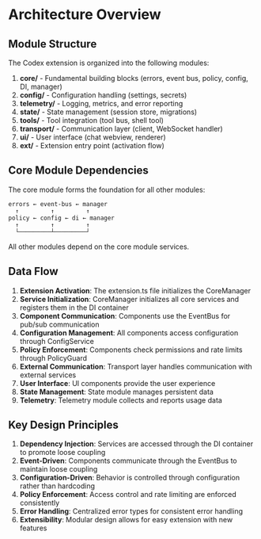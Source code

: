 # Architecture Overview

## Module Structure

The Codex extension is organized into the following modules:

1. **core/** - Fundamental building blocks (errors, event bus, policy, config, DI, manager)
2. **config/** - Configuration handling (settings, secrets)
3. **telemetry/** - Logging, metrics, and error reporting
4. **state/** - State management (session store, migrations)
5. **tools/** - Tool integration (tool bus, shell tool)
6. **transport/** - Communication layer (client, WebSocket handler)
7. **ui/** - User interface (chat webview, renderer)
8. **ext/** - Extension entry point (activation flow)

## Core Module Dependencies

The core module forms the foundation for all other modules:

```
errors ← event-bus ← manager
  ↑         ↑         ↑
policy ← config ← di ← manager
  ↑         ↑         ↑
  └─────────┴─────────┘
```

All other modules depend on the core module services.

## Data Flow

1. **Extension Activation**: The extension.ts file initializes the CoreManager
2. **Service Initialization**: CoreManager initializes all core services and registers them in the DI container
3. **Component Communication**: Components use the EventBus for pub/sub communication
4. **Configuration Management**: All components access configuration through ConfigService
5. **Policy Enforcement**: Components check permissions and rate limits through PolicyGuard
6. **External Communication**: Transport layer handles communication with external services
7. **User Interface**: UI components provide the user experience
8. **State Management**: State module manages persistent data
9. **Telemetry**: Telemetry module collects and reports usage data

## Key Design Principles

1. **Dependency Injection**: Services are accessed through the DI container to promote loose coupling
2. **Event-Driven**: Components communicate through the EventBus to maintain loose coupling
3. **Configuration-Driven**: Behavior is controlled through configuration rather than hardcoding
4. **Policy Enforcement**: Access control and rate limiting are enforced consistently
5. **Error Handling**: Centralized error types for consistent error handling
6. **Extensibility**: Modular design allows for easy extension with new features